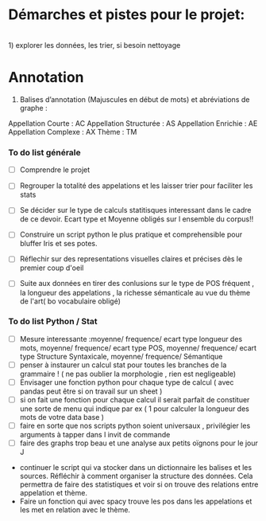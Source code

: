 # Démarches et pistes pour le projet:
<br/>
1) explorer les données, les trier, si besoin nettoyage

# Annotation 
1. Balises d’annotation (Majuscules en début de mots) et abréviations de graphe :

Appellation Courte : AC
Appellation Structurée : AS
Appellation Enrichie : AE
Appellation Complexe : AX
Thème : TM


### To do list générale

- [ ] Comprendre le projet
- [ ] Regrouper la totalité des appelations et les laisser trier pour faciliter les stats
- [ ] Se décider sur le type de calculs statitisques interessant dans le cadre de ce devoir. Ecart type et Moyenne obligés sur l ensemble du corpus!!
- [ ] Construire un script python le plus pratique et comprehensible pour bluffer Iris et ses potes. 
- [ ] Réflechir sur des representations visuelles claires et précises dès le premier coup d'oeil
- [ ] Suite aux données en tirer des conlusions sur le type de POS fréquent , la longueur des appelations , la richesse sémanticale au vue du thème de l'art( bo vocabulaire obligé)


### To do list Python / Stat

- [ ] Mesure interessante :moyenne/ frequence/ ecart type longueur des mots, moyenne/ frequence/ ecart type POS, moyenne/ frequence/ ecart type Structure Syntaxicale, moyenne/ frequence/ Sémantique
- [ ] penser à instaurer un calcul stat pour toutes les branches de la grammaire ! ( ne pas oublier la morphologie , rien est negligeable)
- [ ] Envisager une fonction python pour chaque type de calcul ( avec pandas peut être si on travail sur un sheet )
- [ ] si on fait une fonction pour chaque calcul il serait parfait de constituer une sorte de menu qui indique par ex ( 1 pour calculer la longueur des mots de votre data base )
- [ ] faire en sorte que nos scripts python soient universaux , privilégier les arguments à tapper dans l invit de commande
- [ ] faire des graphs trop beau et une analyse aux petits oïgnons pour le jour J

- continuer le script qui va stocker dans un dictionnaire les balises et les sources. Réfléchir à comment organiser la structure des données. Cela permettra de faire des statistiques et voir si on trouve des relations entre appelation et thème. 
- Faire un fonction qui avec spacy trouve les pos dans les appelations et les met en relation avec le thème.

